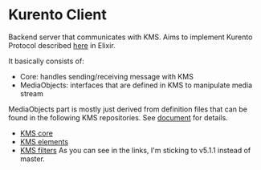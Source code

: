 Kurento Client
==

Backend server that communicates with KMS.
Aims to implement Kurento Protocol described [here](https://www.kurento.org/docs/current/mastering/kurento_protocol.html) in Elixir. 

It basically consists of:
- Core: handles sending/receiving message with KMS
- MediaObjects: interfaces that are defined in KMS to manipulate media stream

MediaObjects part is mostly just derived from definition files that can be found in the following KMS repositories.
See [document](https://www.kurento.org/docs/current/mastering/kurento_protocol.html#kurento-api) for details.
- [KMS core](https://github.com/Kurento/kms-core/tree/v5.1.1/src/server/interface)
- [KMS elements](https://github.com/Kurento/kms-elements/tree/v5.1.1/src/server/interface)
- [KMS filters](https://github.com/Kurento/kms-filters/tree/v5.1.1/src/server/interface)
As you can see in the links, I'm sticking to v5.1.1 instead of master.

